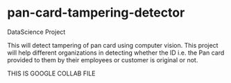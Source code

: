 # pan-card-tampering-detector
DataScience Project

This will detect tampering of pan card using computer vision. This project will help different organizations in detecting whether the ID i.e. the Pan card provided to them by their employees or customer is original or not. 

THIS IS GOOGLE COLLAB FILE

